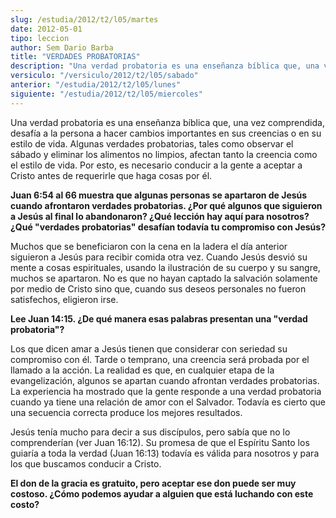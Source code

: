 ```yaml
---
slug: /estudia/2012/t2/l05/martes
date: 2012-05-01
tipo: leccion
author: Sem Dario Barba
title: "VERDADES PROBATORIAS"
description: "Una verdad probatoria es una enseñanza bíblica que, una vez comprendida,  desafía a la persona a hacer cambios importantes en sus creencias o en su  estilo de vida. Algunas verdades probatorias, tales como observar el sábado y  eliminar los alimentos no limpios, afectan tanto ..."
versiculo: "/versiculo/2012/t2/l05/sabado"
anterior: "/estudia/2012/t2/l05/lunes"
siguiente: "/estudia/2012/t2/l05/miercoles"
---
```


Una verdad probatoria es una enseñanza bíblica que, una vez comprendida, desafía a la persona a hacer cambios importantes en sus creencias o en su estilo de vida. Algunas verdades probatorias, tales como observar el sábado y eliminar los alimentos no limpios, afectan tanto la creencia como el estilo de vida. Por esto, es necesario conducir a la gente a aceptar a Cristo antes de requerirle que haga cosas por él.

**Juan 6:54 al 66 muestra que algunas personas se apartaron de Jesús cuando afrontaron verdades probatorias. ¿Por qué algunos que siguieron a Jesús al final lo abandonaron? ¿Qué lección hay aquí para nosotros? ¿Qué "verdades probatorias" desafían todavía tu compromiso con Jesús?**

Muchos que se beneficiaron con la cena en la ladera el día anterior siguieron a Jesús para recibir comida otra vez. Cuando Jesús desvió su mente a cosas espirituales, usando la ilustración de su cuerpo y su sangre, muchos se apartaron. No es que no hayan captado la salvación solamente por medio de Cristo sino que, cuando sus deseos personales no fueron satisfechos, eligieron irse.

**Lee Juan 14:15. ¿De qué manera esas palabras presentan una "verdad probatoria"?**

Los que dicen amar a Jesús tienen que considerar con seriedad su compromiso con él. Tarde o temprano, una creencia será probada por el llamado a la acción. La realidad es que, en cualquier etapa de la evangelización, algunos se apartan cuando afrontan verdades probatorias. La experiencia ha mostrado que la gente responde a una verdad probatoria cuando ya tiene una relación de amor con el Salvador. Todavía es cierto que una secuencia correcta produce los mejores resultados.

Jesús tenía mucho para decir a sus discípulos, pero sabía que no lo comprenderían (ver Juan 16:12). Su promesa de que el Espíritu Santo los guiaría a toda la verdad (Juan 16:13) todavía es válida para nosotros y para los que buscamos conducir a Cristo.

**El don de la gracia es gratuito, pero aceptar ese don puede ser muy costoso. ¿Cómo podemos ayudar a alguien que está luchando con este costo?**
